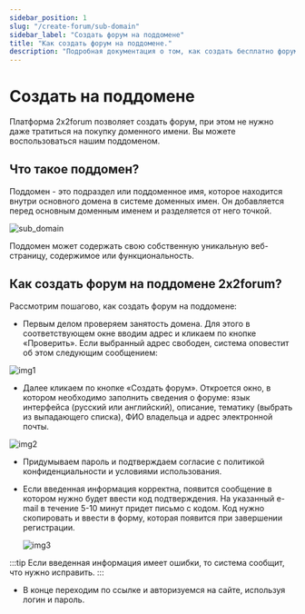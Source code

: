 ```yaml
---
sidebar_position: 1
slug: "/create-forum/sub-domain"
sidebar_label: "Создать форум на поддомене"
title: "Как создать форум на поддомене."
description: "Подробная документация о том, как создать бесплатно форум на поддомене."
---
```


# Создать на поддомене

Платформа 2x2forum позволяет создать форум, при этом не нужно даже тратиться на покупку доменного имени. Вы можете воспользоваться нашим поддоменом.

## Что такое поддомен?

Поддомен - это подраздел или поддоменное имя, которое находится внутри основного домена в системе доменных имен. Он добавляется перед основным доменным именем и разделяется от него точкой.

![sub_domain](/img/subdomain.png)

Поддомен может содержать свою собственную уникальную веб-страницу, содержимое или функциональность.

## Как создать форум на поддомене 2x2forum?

Рассмотрим пошагово, как создать форум на поддомене:

- Первым делом проверяем занятость домена. Для этого в соответствующем окне вводим адрес и кликаем по кнопке «Проверить».
  Если выбранный адрес свободен, система оповестит об этом следующим сообщением:

![img1](/img/sub1.png)

- Далее кликаем по кнопке «Создать форум». Откроется окно, в котором необходимо заполнить сведения о форуме: язык интерфейса (русский или английский), описание, тематику (выбрать из выпадающего списка), ФИО владельца и адрес электронной почты.

![img2](/img/sub2.png)

- Придумываем пароль и подтверждаем согласие с политикой конфиденциальности и условиями использования.
- Если введенная информация корректна, появится сообщение в котором нужно будет ввести код подтверждения. На указанный e-mail в течение 5-10 минут придет письмо с кодом. Код нужно скопировать и ввести в форму, которая появится при завершении регистрации.

  ![img3](/img/domain2.png)

:::tip
Если введенная информация имеет ошибки, то система сообщит, что нужно исправить.
:::

- В конце переходим по ссылке и авторизуемся на сайте, используя логин и пароль.
